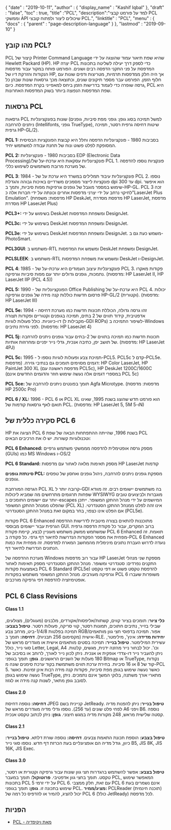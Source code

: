 {
  "date" : "2019-10-11",
  "author" : {
    "display_name" : "Kashif Iqbal"
},
  "draft" : "false",
  "toc" : true,
  "title" :"PCL",
  "description":"למד על פורמט קבצי PCL וממשקי API שיכולים ליצור ולפתוח קובצי PCL.",
  "linktitle" : "PCL",
  "menu" : {
    "docs" : {
      "parent" : "page-description-language"
}
},
  "lastmod" : "2019-09-10"
}

## מהו קובץ PCL? ##

PCL קיצור של Printer Command Language שהיא שפת תיאור עמוד שהוצגה על ידי Hewlett Packard (HP). HP יצרה PCL כדי לספק דרך יעילה לשליטה בתכונות המדפסת על פני התקני הדפסה רבים ושונים. הפורמט פותח במקור עבור מדפסות הנקודות והזרקת דיו של HP, אך היה חלק ממדפסות תרמיות, מטריצות ודפים שונות עם חלוף הזמן. הפורמט עבר מספר תיקונים שונים, וכתוצאה מכך גרסאות שונות שבהן כל גרסה שופרה כדי לעמוד בדרישות הזמן ביחס למאפייני בקרת המדפסת. כיום, PCL היא שפת המדפסות הנפוצה ביותר בשוק המדפסות האחרונות.

## גרסאות PCL ##

גרסאות PCL שונות בפונקציונליות (למשל תמיכה בסוג גופן: גופני מפת סיביות, גופנים ניתנים להרחבה (Intellifonts, גופני TrueType), שיטות דחיסה גרפית רסטר, תמיכה גרפית HP-GL/2).

**PCL 1:** בסביבות 1980 - פונקציונליות הדפסה וחלל היא קבוצת הפונקציות הבסיסית המסופקת לפלט פשוט ונוח של תחנת עבודה למשתמש יחיד.

**PCL 2:** בסביבות 1980 - פונקציונליות EDP (Electronic Data Processing)/פונקציונליות עסקאות היא ערכת-על של PCL 1. פונקציות נוספו להדפסה של מערכת מרובת משתמשים לשימוש כללי.

**PCL 3**: 1984 - פונקציונליות עיבוד תמלילים במשרד היא ערכת על של PCL 2. נוספו פונקציות לייצור מסמכים משרדיים באיכות גבוהה והגדלת dpi עד 300 dpi. הוא איפשר שימוש במספר מוגבל של גופנים וגרפיקות מפות סיביות, ותמך ב-HP-GL. PCL 3 זכה לחיקוי נרחב על ידי יצרני מדפסות אחרים וכונתה על ידי חברות אלה כ"LaserJet Plus Emulation".
(מדפסות: משפחת HP DeskJet, מדפסת מסדרת HP LaserJet, מדפסת מסדרת HP LaserJet Plus)

**PCL3+:** בשימוש על ידי DeskJet ומשפחת המדפסות DesignJet.

**PCL3c:** בשימוש על ידי DeskJet ומשפחת המדפסות DesignJet.

**PCL3e**: בשימוש על ידי DeskJet ומשפחת המדפסות DesignJet. משמש כעת גם ב-PhotoSmart.

**PCL3GUI**: משתמש ב-RTL ומשמש את המדפסות DeskJet ומשפחת DesignJet.

**PCLSLEEK**: משתמש ב-RTL ומשמש את משפחת המדפסות DeskJet ו-DesignJet.

**PCL 4**: 1985 - פונקציונליות עיצוב העמודים היא ערכת-על של PCL 3. פקודות מאקרו נתמכות, גופנים גדולים יותר עם מפות סיביות וגרפיקה. (מדפסות: HP LaserJet II, HP LaserJet IIP (PCL 4.5))

**PCL 5:** 1990 - הפונקציונליות של Office Publishing היא ערכת-על של PCL 4. יכולות פרסום חדשות כוללות קנה מידה של גופנים וגרפיקה HP-GL/2 (וקטורית). (מדפסות: HP LaserJet III)

**PCL 5e:** 1994 - זהו גרסה גדולה, הכוללת תכונות חדשות כמו מערכת דחיסה אדפטיבית, קידוד תווים של 2 בתים, תמיכה בגופנים וקטוריים ופקודות תצורה דו-כיווניות. כולל פעולות לוגיות (מקבילות ל-GDI ROPs) לשיפור התמיכה ב-Windows לפני גזירת נתיבים. (מדפסות: HP LaserJet 4)

**PCL 5j:** תכונות חדשות כמו תמיכה בתווים של 2-בתים עבור גופנים ניתנים להרחבה של תושב יפן, כתיבה אנכית, גדלי נייר יפניים ומחרוזות אותיות. (מדפסות: HP LaserJet 4PJ)

**PCL 5c:** 1995 - תמיכת צבע ופעולות לוגיות נוספו ל-PCL5. PCL5c קדם ל-PCL5e. דגמים מסוימים תומכים גם בנתיבי גזירה. (מדפסות: HP Color LaserJet, HP PaintJet 300 XL (מדפסת ראשונה עם PCL5c), HP DeskJet 1200C/1600C (במספרי דגמים אלה נעשה שימוש חוזר והדגמים החדשים אינם PCL 5c)

**PCL 5ce:** תומך בפונטים ניתנים להרחבה של Agfa Microtype. (מדפסות: מדפסת HP 2500c Pro)

**PCL 6 / XL:** 1996 - PCL 6 או PCL XL הוא פורמט חדש שהוצג בשנת 1995, שאינו תואם לאף גרסאות קודמות של PCL. (מדפסות: HP LaserJet 5, 5M ו-5N)

## סקירה כללית של PCL 6 ##

HP הציגה את PCL 6 בשנת 1996, שהייתה ההתפתחות הבאה של שפת PCL וטכנולוגיות קשורות. יש לו את הרכיבים הבאים:

**PCL 6 Enhanced:** מספק גרסה אופטימלית להדפסה מממשקי משתמש גרפיים (GUIs) כמו MS Windows ו-OS/2

**PCL 6 Standard:** מספק תאימות מלאה לאחור עם מדפסות HP LaserJet קודמות

**סינתזת גופנים PCL:** מספקת גופנים ניתנים להרחבה, ניהול גופנים ואחסון של טפסים וגופנים.

הגרסה המורחבת PCL XL קרובה יותר ל-GDI בה משתמשים יישומים רבים. זה מוודא שפחות תרגומים מתרחשים מה שמביא ליכולות WYSIWYG מוגברות ולביצועים טובים יותר עם יישומים התומכים ב-escapes המיושמים על ידי מנהל ההתקן המשופר. ייתכן שהפלט ממנהל ההתקן המשופר (PCL XL) אינו זהה לפלט ממנהל ההתקן הסטנדרטי. אם הפלט אינו כצפוי, בחר במקום זאת במנהל ההתקן הסטנדרטי (PCL5e).

פקודות PCL 6 Enhanced מתוכננות להתאים בצורה מיטבית לדרישות ההדפסה הגרפית עבור יישומים מבוססי GUI. ברוב המקרים, עבור כל פקודת הדפסה גרפית שמשתמש ממשק משתמש מעוניין לבצע, קיימת פקודת PCL 6 Enhanced תואמת. זה מפחית את מספר הפקודות הנדרשות לתיאור דף גרפי. כל פקודה ב-PCL 6 Enhanced נועדה לדרוש העברת נתונים מינימלית מהמחשב המארח למדפסת. זה מפחית את כמות הנתונים הנדרשת לתיאור דף.

מערכת ההדפסה של Windows עבור רוב מדפסות HP LaserJet מספקת שני מנהלי התקנים נפרדים: סטנדרטי ומשופר. מנהל ההתקן הסטנדרטי מספק תאימות לאחור באמצעות פקודות PCL 6 Standard (PCL5e) להדפסת טקסט פשוט או דפי טקסט וגרפיקה מעורבים. מנהל ההתקן המשופר משתמש בפקודות PCL 6 משופרות שעברו אופטימיזציה להדפסת דפי גרפיקה מורכבים.

## PCL 6 Class Revisions ##

#### Class 1.1 ####

**כלי ציור:** תומכים בציור קווים, קשתות/אליפסות/אקורדים, מלבנים (מעוגלים), מצולעים, שבילי בזייר, נתיבים חתוכים, תמונות רסטר, קווי סריקה, פעולות רסטר.
**טיפול בצבע:** תמיכה בפלטות 1/4/8-ביט, מרחב צבע RGB/אפור. תמיכה בדפוסי חצי גוון מותאמים אישית (מקסימום 256 תבניות).
**דחיסה:** תומך ב-RLE.
**יחידות מדידה:** אינץ', מילימטר, עשירית המילימטר.
**טיפול בנייר:** תמיכה בסטים מותאמים אישית או מוגדרים מראש של סוגי נייר, כולל Letter, Legal, A4 וכו'. יכול לבחור נייר מהזנה ידנית, מגשים, קלטות. ניתן להעביר נייר דו-צדדי אופקית או אנכית. ניתן לכוון נייר לאורך, לרוחב או בסיבוב של 180 מעלות של השניים הראשונים.
**גופן:** תומך בגופני Bitmap או TrueType, נקודות קוד של 8 או 16 סיביות. בחירת ערכת תווים משתמשת בקוד ערכת סימנים שונה מ-PCL 5. כאשר נעשה שימוש בגופן מפת סיביות, פקודות קנה מידה רבות אינן זמינות. כאשר נעשה שימוש בגופן TrueType, מתארי אורך משתנה, בלוקי המשך אינם נתמכים. ניתן לסובב גופן מתאר, לשנות קנה מידה או לגזוז.

#### Class 2.0 ####

**דחיסה:** נוספה דחיסת JPEG קניינית בשם JetReady.
**טיפול בנייר:** ניתן להפנות מדיה לפחי פלט שונים (עד 256). נוספו גדלי מדיה מוגדרים מראש של A6 ויפני B6. נוספה קסטה שלישית מראש, 248 מקורות מדיה במגש חיצוני.
**גופן:** ניתן לכתוב טקסט אנכית.

#### Class 2.1 ####

**טיפול בצבע:** הוספת תכונת התאמת צבעים.
**דחיסה:** נוספה שורת דלתא.
**טיפול בנייר:** כיוון, גודל מדיה הם אופציונליים בעת הכרזת דף חדש. נוספו סוגי נייר B5, JIS 8K, JIS 16K, JIS Exec.

#### Class 3.0 ####

**טיפול בצבע:** אפשר להשתמש בהגדרות חצי גוון שונות עבור גרפיקה וקטורית או רסטר, טקסט. תומך בחצי גוון אדפטיבי.
**פרוטוקול:** תומך במעבר PCL, המאפשר שימוש בתכונות PCL 5 על ידי זרמי PCL 6. עם זאת, חלק ממצבי PCL 6 אינם נשמרים בעת שימוש בתכונה זו.
**גופן:** תומך בגופני PCL.
**מציג/ממיר:** PCLReader (תוכנה חינמית) יכול להציג, להמיר או להדפיס כל רמה של PCL 6 (כולל JetReady) לכל מדפסת.

## הפניות ##

* [PCL - מאת ויקיפדיה](https://en.wikipedia.org/wiki/Printer_Command_Language)


